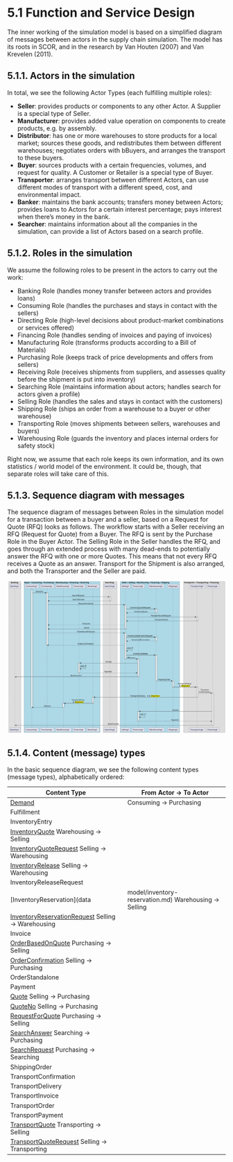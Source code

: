 # 5.1 Function and Service Design

The inner working of the simulation model is based on a simplified diagram of messages between actors in the supply chain simulation. The model has its roots in SCOR, and in the research by Van Houten (2007) and Van Krevelen (2011). 

## 5.1.1. Actors in the simulation

In total, we see the following Actor Types (each fulfilling multiple roles):
- **Seller**: provides products or components to any other Actor. A Supplier is a special type of Seller.
- **Manufacturer**: provides added value operation on components to create products, e.g. by assembly.
- **Distributor**: has one or more warehouses to store products for a  local market; sources these goods, and redistributes them between different warehouses; negotiates orders with bBuyers, and arranges the transport to these buyers.
- **Buyer**: sources products with a certain frequencies, volumes, and request for quality. A Customer or Retailer is a special type of Buyer.
- **Transporter**: arranges transport between different Actors, can use different modes of transport with a different speed, cost, and environmental impact.
- **Banker**: maintains the bank accounts; transfers money between Actors; provides loans to Actors for a certain interest percentage; pays interest when there’s money in the bank.
- **Searcher**: maintains information about all the companies in the simulation, can provide a list of Actors based on a search profile.


## 5.1.2. Roles in the simulation

We assume the following roles to be present in the actors to carry out the work:
- Banking Role (handles money transfer between actors and provides loans)
- Consuming Role (handles the purchases and stays in contact with the sellers)
- Directing Role (high-level decisions about product-market combinations or services offered)
- Financing Role (handles sending of invoices and paying of invoices)
- Manufacturing Role (transforms products according to a Bill of Materials)
- Purchasing Role (keeps track of price developments and offers from sellers)
- Receiving Role (receives shipments from suppliers, and assesses quality before the shipment is put into inventory)
- Searching Role (maintains information about actors; handles search for actors given a profile)
- Selling Role (handles the sales and stays in contact with the customers)
- Shipping Role (ships an order from a warehouse to a buyer or other warehouse)
- Transporting Role (moves shipments between sellers, warehouses and buyers)
- Warehousing Role (guards the inventory and places internal orders for safety stock)

Right now, we assume that each role keeps its own information, and its own statistics / world model of the environment. It could be, though, that separate roles will take care of this. 


## 5.1.3. Sequence diagram with messages

The sequence diagram of messages between Roles in the simulation model for a transaction between a buyer and a seller, based on a Request for Quote (RFQ) looks as follows. The workflow starts with a Seller receiving an RFQ (Request for Quote) from a Buyer. The RFQ is sent by the Purchase Role in the Buyer Actor. The Selling Role in the Seller handles the RFQ, and goes through an extended process with many dead-ends to potentially answer the RFQ with one or more Quotes. This means that not every RFQ receives a Quote as an answer. Transport for the Shipment is also arranged, and both the Transporter and the Seller are paid. 

![](diagrams/gscg-sim-sequence.svg)


## 5.1.4. Content (message) types

In the basic sequence diagram, we see the following content types (message types), alphabetically ordered:

| Content Type | From Actor &rarr; To Actor |
| ------------ | -------------------------- |
| [Demand](data-model/demand.md) | Consuming &rarr; Purchasing |
| Fulfillment | |
| InventoryEntry | |
| [InventoryQuote](data-model/inventory-quote.md) Warehousing &rarr; Selling |
| [InventoryQuoteRequest](data-model/inventory-quote-request.md) Selling &rarr; Warehousing |
| [InventoryRelease](data-model/inventory-release.md) Selling &rarr; Warehousing |
| InventoryReleaseRequest | |
| [InventoryReservation](data|model/inventory-reservation.md) Warehousing &rarr; Selling |
| [InventoryReservationRequest](data-model/inventory-reservation-request.md) Selling &rarr; Warehousing |
| Invoice | |
| [OrderBasedOnQuote](data-model/order-based-onquote.md) Purchasing &rarr; Selling |
| [OrderConfirmation](data-model/order-confirmation.md) Selling &rarr; Purchasing |
| OrderStandalone | |
| Payment | |
| [Quote](data-model/quote.md) Selling &rarr; Purchasing |
| [QuoteNo](data-model/quote-no.md) Selling &rarr; Purchasing |
| [RequestForQuote](data-model/request-for-quote.md) Purchasing &rarr; Selling |
| [SearchAnswer](data-model/search-answer.md) Searching &rarr; Purchasing |
| [SearchRequest](data-model/search-request.md) Purchasing &rarr; Searching |
| ShippingOrder | |
| TransportConfirmation | |
| TransportDelivery | |
| TransportInvoice | |
| TransportOrder | |
| TransportPayment | |
| [TransportQuote](data-model/transport-quote.md) Transporting &rarr; Selling |
| [TransportQuoteRequest](data-model/transport-quote-request.md) Selling &rarr; Transporting |

